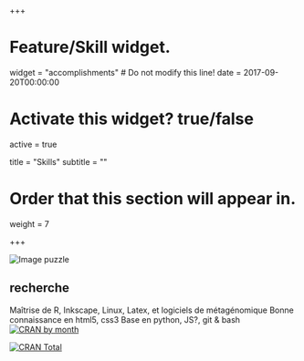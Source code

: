 +++
# Feature/Skill widget.
widget = "accomplishments"  # Do not modify this line!
date = 2017-09-20T00:00:00

# Activate this widget? true/false
active = true

title = "Skills"
subtitle = ""

# Order that this section will appear in.
weight = 7

+++

<img id="puzzle" usemap="#mamap" src="/img/puzzle/puzzle_profil_cliquable.png" alt="Image puzzle" name="mamap" />
<map name="mamap">
    <area shape="rect" coords="150,0,580,150" title="Bio-informatique" onMouseOver= "document.getElementById('puzzle').src ='/img/puzzle/puzzle_profil_cliquable-1.png';" onMouseOut= "document.getElementById('puzzle').src ='/img/puzzle/puzzle_profil_cliquable.png';" href="xxx">
    <area shape="rect" coords="0,150,150,580" title="Visualisation" onMouseOver= "document.getElementById('puzzle').src ='/img/puzzle/puzzle_profil_cliquable-2.png';" onMouseOut= "document.getElementById('puzzle').src ='/img/puzzle/puzzle_profil_cliquable.png';" href="xxx">
    <area shape="rect" coords="150,580,580,800" title="Analyse" onMouseOver= "document.getElementById('puzzle').src ='/img/puzzle/puzzle_profil_cliquable-4.png';" onMouseOut= "document.getElementById('puzzle').src ='/img/puzzle/puzzle_profil_cliquable.png';" href="xxx">
    <area shape="rect" coords="580,150,800,580" title="Bio-statistiques" onMouseOver= "document.getElementById('puzzle').src ='/img/puzzle/puzzle_profil_cliquable-3.png';" onMouseOut= "document.getElementById('puzzle').src ='/img/puzzle/puzzle_profil_cliquable.png';" href="xxx">
    
</map>




## recherche

Maîtrise de R, Inkscape, Linux, Latex, et logiciels de métagénomique
Bonne connaissance en html5, css3
Base en python, JS?, git & bash
[![CRAN by month](https://cranlogs.r-pkg.org/badges/cati?color=red)](https://cran.rstudio.com/web/packages/cati/index.html)

[![CRAN Total](https://cranlogs.r-pkg.org/badges/grand-total/cati?color=yellowgreen)](https://cran.rstudio.com/web/packages/cati/index.html)


